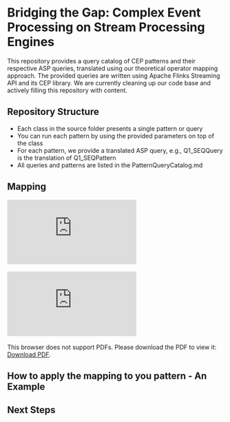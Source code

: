 # Bridging the Gap: Complex Event Processing on Stream Processing Engines

This repository provides a query catalog of CEP patterns and their respective ASP queries, translated using our theoretical operator mapping approach. 
The provided queries are written using Apache Flinks Streaming API and its CEP library. 
We are currently cleaning up our code base and actively filling this repository with content. 

## Repository Structure
- Each class in the source folder presents a single pattern or query
- You can run each pattern by using the provided parameters on top of the class
- For each pattern, we provide a translated ASP query, e.g., Q1_SEQQuery is the translation of Q1_SEQPattern 
- All queries and patterns are listed in the PatternQueryCatalog.md

## Mapping 

![Mapping Overview](https://github.com/arianeziehn/CEP2ASP/blob/main/figures/mapping.pdf)

<object data="https://github.com/arianeziehn/CEP2ASP/blob/main/figures/mapping.pdf" type="application/pdf" width="700px" height="700px">
    <embed src="https://github.com/arianeziehn/CEP2ASP/blob/main/figures/mapping.pdf">
        <p>This browser does not support PDFs. Please download the PDF to view it: <a href="http://yoursite.com/the.pdf">Download PDF</a>.</p>
    </embed>
</object>


## How to apply the mapping to you pattern - An Example

## Next Steps


